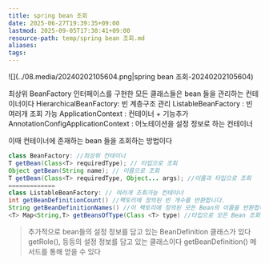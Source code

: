 ```yaml
---
title: spring bean 조회
date: 2025-06-27T19:39:35+09:00
lastmod: 2025-09-05T17:38:41+09:00
resource-path: temp/spring bean 조회.md
aliases: 
tags: 
---
```

![](../08.media/20240202105604.png|spring bean 조회-20240202105604)

최상위 BeanFactory 인터페이스를 구현한 모든 클래스들은
bean 들을 관리하는 컨테이너이다
HierarchicalBeanFactory: 빈 계층구조 관리
ListableBeanFactory : 빈 여러개 조회 가능
ApplicationContext : 컨테이너 + 기능추가
AnnotationConfigApplicationContext : 어노테이션을 설정 정보로 하는 컨테이너

이때 컨테이너에 존재하는 bean 들을 조회하는 방법이다

```java
class BeanFactory: //최상위 컨테이너
T getBean(Class<T> requiredType); // 타입으로 조회
Object getBean(String name); // 이름으로 조회
T getBean(Class<T> requiredType, Object... args); //이름과 타입으로 조회
=============
class ListableBeanFactory: // 여러개 조회가능 컨테이너
int getBeanDefinitionCount() //팩토리에 정의된 빈 개수를 반환합니다.
String getBeanDefinitionNames() //이 팩토리에 정의된 모든 Bean의 이름을 반환합니다.
<T> Map<String,T> getBeansOfType(Class <T> type) //타입으로 모든 Bean 조회
```

>추가적으로 bean들의 설정 정보를 담고 있는 BeanDefinition 클래스가 있다
>getRole(), 등등의 설정 정보를 담고 있는 클래스이다 getBeanDefinition()  메서드를 통해 얻을 수 있다